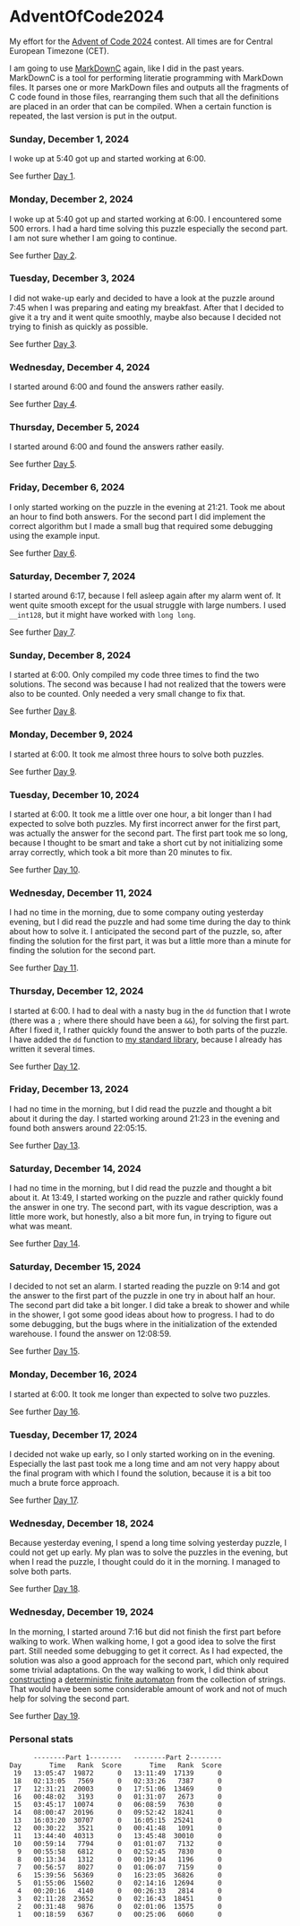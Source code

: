 # AdventOfCode2024

My effort for the [Advent of Code 2024](https://adventofcode.com/2024) contest.
All times are for Central European Timezone (CET).

I am going to use [MarkDownC](https://github.com/FransFaase/IParse/?tab=readme-ov-file#markdownc)
again, like I did in the past years. MarkDownC is a tool for
performing literatie programming with MarkDown files. It parses one
or more MarkDown files and outputs all the fragments of C code found
in those files, rearranging them such that all the definitions are placed
in an order that can be compiled. When a certain function is repeated,
the last version is put in the output.

### Sunday, December 1, 2024

I woke up at 5:40 got up and started working at 6:00.

See further [Day 1](Day01.md).

### Monday, December 2, 2024

I woke up at 5:40 got up and started working at 6:00.
I encountered some 500 errors. I had a hard time solving this
puzzle especially the second part. I am not sure whether I am
going to continue.

See further [Day 2](Day02.md).

### Tuesday, December 3, 2024

I did not wake-up early and decided to have a look at the
puzzle around 7:45 when I was preparing and eating my breakfast.
After that I decided to give it a try and it went quite
smoothly, maybe also because I decided not trying to finish
as quickly as possible.

See further [Day 3](Day03.md).

### Wednesday, December 4, 2024

I started around 6:00 and found the answers rather easily.

See further [Day 4](Day04.md).

### Thursday, December 5, 2024

I started around 6:00 and found the answers rather easily.

See further [Day 5](Day05.md).

### Friday, December 6, 2024

I only started working on the puzzle in the evening at 21:21.
Took me about an hour to find both answers. For the second
part I did implement the correct algorithm but I made a small
bug that required some debugging using the example input.

See further [Day 6](Day06.md).

### Saturday, December 7, 2024

I started around 6:17, because I fell asleep again after
my alarm went of. It went quite smooth except for the usual
struggle with large numbers. I used `__int128`, but it might
have worked with `long long`.

See further [Day 7](Day07.md).

### Sunday, December 8, 2024

I started at 6:00. Only compiled my code three times to find
the two solutions. The second was because I had not realized
that the towers were also to be counted. Only needed a very
small change to fix that.

See further [Day 8](Day08.md).

### Monday, December 9, 2024

I started at 6:00. It took me almost three hours to solve
both puzzles.

See further [Day 9](Day09.md).

### Tuesday, December 10, 2024

I started at 6:00. It took me a little over one hour, a bit
longer than I had expected to solve both puzzles. My first
incorrect anwer for the first part, was actually the answer
for the second part. The first part took me so long, because
I thought to be smart and take a short cut by not initializing
some array correctly, which took a bit more than 20 minutes
to fix.

See further [Day 10](Day10.md).

### Wednesday, December 11, 2024

I had no time in the morning, due to some company outing
yesterday evening, but I did read the puzzle and had some
time during the day to think about how to solve it. I anticipated
the second part of the puzzle, so, after finding the solution
for the first part, it was but a little more than a minute
for finding the solution for the second part.

See further [Day 11](Day11.md).

### Thursday, December 12, 2024

I started at 6:00. I had to deal with a nasty bug in the
`dd` function that I wrote (there was a `;` where there
should have been a `&&`), for solving the first part.
After I fixed it, I rather quickly found the answer to
both parts of the puzzle. I have added the `dd` function
to [my standard library](Std.md), because I already has
written it several times.

See further [Day 12](Day12.md).

### Friday, December 13, 2024

I had no time in the morning, but I did read the puzzle
and thought a bit about it during the day. I started
working around 21:23 in the evening and found both answers
around 22:05:15.

See further [Day 13](Day13.md).

### Saturday, December 14, 2024

I had no time in the morning, but I did read the puzzle
and thought a bit about it. At 13:49, I started working
on the puzzle and rather quickly found the answer in one
try. The second part, with its vague description, was a
little more work, but honestly, also a bit more fun, in
trying to figure out what was meant.

See further [Day 14](Day14.md).

### Saturday, December 15, 2024

I decided to not set an alarm. I started reading the puzzle
on 9:14 and got the answer to the first part of the puzzle
in one try in about half an hour. The second part did take
a bit longer. I did take a break to shower and while in the
shower, I got some good ideas about how to progress. I had
to do some debugging, but the bugs where in the initialization
of the extended warehouse. I found the answer on 12:08:59.

See further [Day 15](Day15.md).

### Monday, December 16, 2024

I started at 6:00. It took me longer than expected to solve
two puzzles.

See further [Day 16](Day16.md).

### Tuesday, December 17, 2024

I decided not wake up early, so I only started working on
in the evening. Especially the last past took me a long
time and am not very happy about the final program with which
I found the solution, because it is a bit too much a brute force
approach.

See further [Day 17](Day17.md).

### Wednesday, December 18, 2024

Because yesterday evening, I spend a long time solving
yesterday puzzle, I could not get up early. My plan was to
solve the puzzles in the evening, but when I read the puzzle,
I thought could do it in the morning. I managed to solve
both parts.

See further [Day 18](Day18.md).

### Wednesday, December 19, 2024

In the morning, I started around 7:16 but did not finish the
first part before walking to work. When walking home, I got
a good idea to solve the first part. Still needed some debugging
to get it correct. As I had expected, the solution was also a
good approach for the second part, which only required some
trivial adaptations. On the way walking to work, I did think
about [constructing](https://en.wikipedia.org/wiki/Powerset_construction)
a [deterministic finite automaton](https://en.wikipedia.org/wiki/Deterministic_finite_automaton)
from the collection of strings. That would have been some
considerable amount of work and not of much help for solving
the second part.

See further [Day 19](Day19.md).

### Personal stats

```
      --------Part 1--------   --------Part 2--------
Day       Time   Rank  Score       Time   Rank  Score
 19   13:05:47  19872      0   13:11:49  17139      0
 18   02:13:05   7569      0   02:33:26   7387      0
 17   12:31:21  20003      0   17:51:06  13469      0
 16   00:48:02   3193      0   01:31:07   2673      0
 15   03:45:17  10074      0   06:08:59   7630      0
 14   08:00:47  20196      0   09:52:42  18241      0
 13   16:03:20  30707      0   16:05:15  25241      0
 12   00:30:22   3521      0   00:41:48   1091      0
 11   13:44:40  40313      0   13:45:48  30010      0
 10   00:59:14   7794      0   01:01:07   7132      0
  9   00:55:58   6812      0   02:52:45   7830      0
  8   00:13:34   1312      0   00:19:34   1196      0
  7   00:56:57   8027      0   01:06:07   7159      0
  6   15:39:56  56369      0   16:23:05  36826      0
  5   01:55:06  15602      0   02:14:16  12694      0
  4   00:20:16   4140      0   00:26:33   2814      0
  3   02:11:28  23652      0   02:16:43  18451      0
  2   00:31:48   9876      0   02:01:06  13575      0
  1   00:18:59   6367      0   00:25:06   6060      0
```

